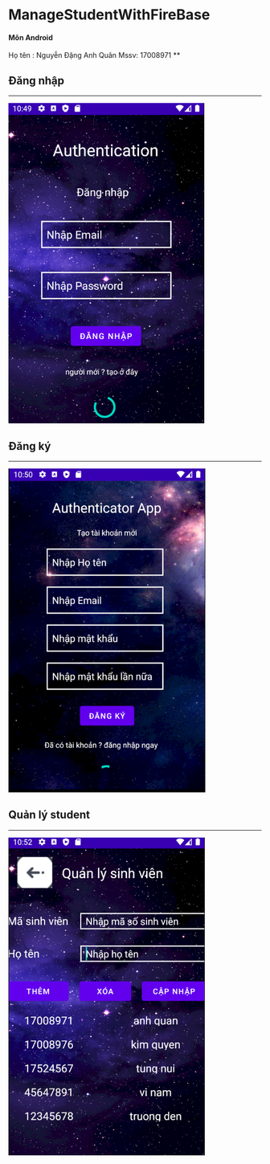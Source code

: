 # ManageStudentWithFireBase
#### Môn Android
Họ tên : Nguyễn Đặng Anh Quân
Mssv: 17008971 **


## Đăng nhập <br/>
------------
![](app/src/main/res/drawable/login.PNG)

## Đăng ký <br/>
------------
![](app/src/main/res/drawable/register.PNG)

## Quản lý student <br/>
------------
![](app/src/main/res/drawable/quanly.PNG)

